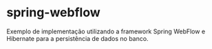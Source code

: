 # spring-webflow
Exemplo de implementação utilizando a framework Spring WebFlow e Hibernate para a persistência de dados no banco.
